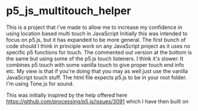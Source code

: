 # p5_js_multitouch_helper

This is a project that i've made to allow me to increase my confidence in using location based multi touch in JavaScript
Initially this was intended to focus on p5.js, but it has expanded to be more general.
The first bunch of code should I think in principle work on any JavaScript project as it uses no specific p5 functions for touch.
The commented out version at the bottom is the same but using some of the p5.js touch listeners. I think it's slower. It combines
p5 touch with some vanilla touch to give proper touch end info etc. My view is that if you're doing that you may as well just use
the vanilla JavaScript touch stuff.
The html file expects p5.js to be in your root folder.
I'm using Tone.js for sound.

This was initially inspired by the help offered here https://github.com/processing/p5.js/issues/3091 which I have then built on
